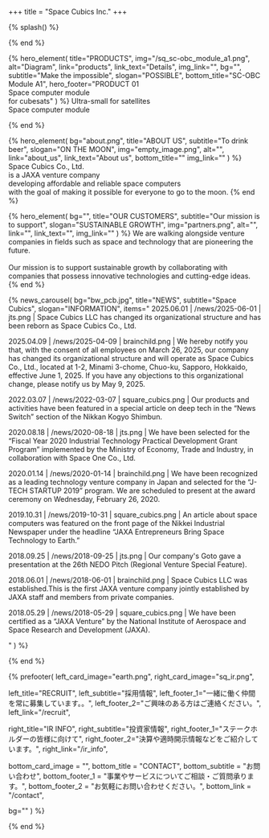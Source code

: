 +++
title = "Space Cubics Inc."
+++

{% splash() %}
<!--display element -->
{% end %}

{% hero_element(
  title="PRODUCTS",
  img="/sq_sc-obc_module_a1.png",
  alt="Diagram",
  link="products",
  link_text="Details",
  img_link="",
  bg="",
  subtitle="Make the impossible",
  slogan="POSSIBLE",
  bottom_title="SC-OBC Module A1",
  hero_footer="PRODUCT 01 <br> Space computer module <br> for cubesats"
) %}
Ultra-small for satellites
<br>
Space computer module

{% end %}

{% hero_element(
  bg="about.png",
  title="ABOUT US",
  subtitle="To drink beer",
  slogan="ON THE MOON",
  img="empty_image.png",
  alt="",
  link="about_us",
  link_text="About us",
  bottom_title=""
  img_link=""
) %}
Space Cubics Co., Ltd.
<br>is a JAXA venture company
<br>developing affordable and reliable space computers
<br>with the goal of making it possible for everyone to go to the moon.
{% end %}

{% hero_element(
  bg="",
  title="OUR CUSTOMERS",
  subtitle="Our mission is to support",
  slogan="SUSTAINABLE GROWTH",
  img="partners.png",
  alt="",
  link="",
  link_text="",
  img_link=""
) %}
We are walking alongside venture companies in fields such as space and technology that are pioneering the future.
<br><br>
Our mission is to support sustainable growth by collaborating with companies that possess innovative technologies and cutting-edge ideas.
{% end %}

{% news_carousel(
  bg="bw_pcb.jpg",
  title="NEWS",
  subtitle="Space Cubics",
  slogan="INFORMATION",
  items="
2025.06.01 | /news/2025-06-01 | jts.png | Space Cubics LLC has changed its organizational structure and has been reborn as Space Cubics Co., Ltd. 

2025.04.09 | /news/2025-04-09 | brainchild.png | We hereby notify you that, with the consent of all employees on March 26, 2025, our company has changed its organizational structure and will operate as Space Cubics Co., Ltd., located at 1-2, Minami 3-chome, Chuo-ku, Sapporo, Hokkaido, effective June 1, 2025. If you have any objections to this organizational change, please notify us by May 9, 2025.

2022.03.07 | /news/2022-03-07 | square_cubics.png | Our products and activities have been featured in a special article on deep tech in the “News Switch” section of the Nikkan Kogyo Shimbun.

2020.08.18 | /news/2020-08-18 | jts.png | We have been selected for the “Fiscal Year 2020 Industrial Technology Practical Development Grant Program” implemented by the Ministry of Economy, Trade and Industry, in collaboration with Space One Co., Ltd.

2020.01.14 | /news/2020-01-14 | brainchild.png | We have been recognized as a leading technology venture company in Japan and selected for the “J-TECH STARTUP 2019” program. We are scheduled to present at the award ceremony on Wednesday, February 26, 2020.

2019.10.31 | /news/2019-10-31 | square_cubics.png | An article about space computers was featured on the front page of the Nikkei Industrial Newspaper under the headline “JAXA Entrepreneurs Bring Space Technology to Earth.”
    
2018.09.25 | /news/2018-09-25 | jts.png | Our company's Goto gave a presentation at the 26th NEDO Pitch (Regional Venture Special Feature).  

2018.06.01 | /news/2018-06-01 | brainchild.png | Space Cubics LLC was established.This is the first JAXA venture company jointly established by JAXA staff and members from private companies. 

2018.05.29 | /news/2018-05-29 | square_cubics.png | We have been certified as a “JAXA Venture” by the National Institute of Aerospace and Space Research and Development (JAXA).

  "
) %}
<!--display element -->
{% end %}

{% prefooter(
  left_card_image="earth.png", 
  right_card_image="sq_ir.png",

 left_title="RECRUIT",
  left_subtitle="採用情報",
  left_footer_1="一緒に働く仲間を常に募集しています。。",
  left_footer_2="ご興味のある方はご連絡ください。",
  left_link="/recruit",

  right_title="IR INFO",
  right_subtitle="投資家情報",
  right_footer_1="ステークホルダーの皆様に向けて",
  right_footer_2="決算や適時開示情報などをご紹介しています。",
  right_link="/ir_info",

  bottom_card_image = "<!--display element -->",
  bottom_title = "CONTACT",
  bottom_subtitle = "お問い合わせ",
  bottom_footer_1 = "事業やサービスについてご相談・ご質問承ります。",
  bottom_footer_2 = "お気軽にお問い合わせください。",
  bottom_link = "/contact", 

  bg=""
) %}
<!--display element -->
{% end %}

